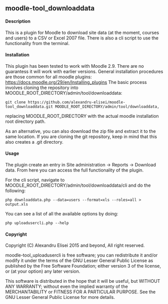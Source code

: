 ## moodle-tool_downloaddata

#### Description
This is a plugin for Moodle to download site data (at the moment, courses and users) to a CSV or Excel 2007 file. There is also a cli script to use the functionality from the terminal.

#### Installation
This plugin has been tested to work with Moodle 2.9. There are no guarantess it will work with earlier versions.
General installation procedures are those common for all moodle plugins: https://docs.moodle.org/29/en/Installing_plugins
The basic process involves cloning the repository into MOODLE_ROOT_DIRECTORY/admin/tool/downloaddata:

    git clone https://github.com/alexandru-elisei/moodle-tool_downloaddata.git MOODLE_ROOT_DIRECTORY/admin/tool/downloaddata,

replacing MOODLE_ROOT_DIRECTORY with the actual moodle installation root directory path.

As an alternative, you can also download the zip file and extract it to the same location. If you are cloning the git repository, keep in mind that this also creates a .git directory.

#### Usage
The plugin create an entry in Site administration -> Reports -> Download data. From here you can access the full functionality of the plugin.

For the cli script, navigate to MOODLE_ROOT_DIRECTORY/admin/tool/downloaddata/cli and do the following:

    php downloaddata.php --data=users --format=xls --roles=all > output.xls

You can see a list of all the available options by doing:

    php uploadusercli.php --help

#### Copyright
Copyright (C) Alexandru Elisei 2015 and beyond, All right reserved.

moodle-tool_uploadusercli is free software; you can redistribute it and/or modify it under the terms of the GNU Lesser General Public License as published by the Free Software Foundation; either version 3 of the license, or (at your option) any later version.

This software is distributed in the hope that it will be useful, but WITHOUT ANY WARRANTY; without even the implied warranty of the MERCHANTABILITY or FITNESS FOR A PARTICULAR PURPOSE. See the GNU Lesser General Public License for more details.

